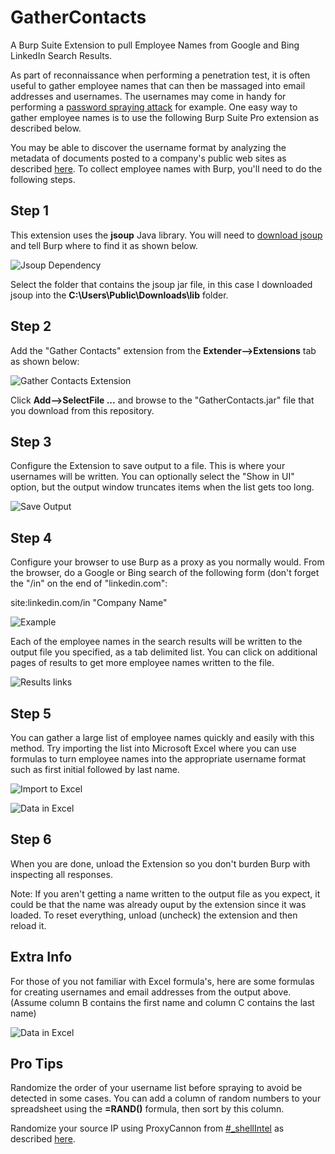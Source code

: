 # GatherContacts
A Burp Suite Extension to pull Employee Names from Google and Bing LinkedIn Search Results.

As part of reconnaissance when performing a penetration test, it is often useful to gather employee names that can then be massaged into email addresses and usernames. The usernames may come in handy for performing a [password spraying attack](http://www.blackhillsinfosec.com/?p=4694) for example. One easy way to gather employee names is to use the following Burp Suite Pro extension as described below.

You may be able to discover the username format by analyzing the metadata of documents posted to a company's public web sites as described [here](https://github.com/dafthack/PowerMeta).
To collect employee names with Burp, you'll need to do the following steps.

## Step 1
This extension uses the **jsoup** Java library. You will need to [download jsoup](https://jsoup.org/download) and tell Burp where to find it as shown below.

![Jsoup Dependency](https://github.com/clr2of8/GatherContacts/raw/master/images/jsoup.png)

Select the folder that contains the jsoup jar file, in this case I downloaded jsoup into the **C:\Users\Public\Downloads\lib** folder.

## Step 2

Add the "Gather Contacts" extension from the **Extender-->Extensions**  tab as shown below:

![Gather Contacts Extension](https://github.com/clr2of8/GatherContacts/raw/master/images/AddExtension.png)

Click **Add-->SelectFile ...** and browse to the "GatherContacts.jar" file that you download from this repository.

## Step 3
Configure the Extension to save output to a file. This is where your usernames will be written. You can optionally select the "Show in UI" option, but the output window truncates items when the list gets too long.

![Save Output](https://github.com/clr2of8/GatherContacts/raw/master/images/outputFile.png)

## Step 4
Configure your browser to use Burp as a proxy as you normally would. From the browser, do a Google or Bing search of the following form (don't forget the "/in" on the end of "linkedin.com":

site:linkedin.com/in "Company Name"

![Example](https://github.com/clr2of8/GatherContacts/raw/master/images/example.png)

Each of the employee names in the search results will be written to the output file you specified, as a tab delimited list. You can click on additional pages of results to get more employee names written to the file.

![Results links](https://github.com/clr2of8/GatherContacts/raw/master/images/google.png)

## Step 5
You can gather a large list of employee names quickly and easily with this method. Try importing the list into Microsoft Excel where you can use formulas to turn employee names into the appropriate username format such as first initial followed by last name.

![Import to Excel](https://github.com/clr2of8/GatherContacts/raw/master/images/excel.png)

![Data in Excel](https://github.com/clr2of8/GatherContacts/raw/master/images/exampleOutput.png)

## Step 6
When you are done, unload the Extension so you don't burden Burp with inspecting all responses.

Note: If you aren't getting a name written to the output file as you expect, it could be that the name was already ouput by the extension since it was loaded. To reset everything, unload (uncheck) the extension and then reload it.

## Extra Info

For those of you not familiar with Excel formula's, here are some formulas for creating usernames and email addresses from the output above. (Assume column B contains the first name and column C contains the last name)

![Data in Excel](https://github.com/clr2of8/GatherContacts/raw/master/images/formulas.png)

## Pro Tips

Randomize the order of your username list before spraying to avoid be detected in some cases. You can add a column of random numbers to your spreadsheet using the **=RAND()** formula, then sort by this column.

Randomize your source IP using ProxyCannon from [#_shellIntel](https://www.shellntel.com/blog/2016/1/14/update-to-proxycannon) as described [here](https://www.blackhillsinfosec.com/using-burp-proxycannon/).


